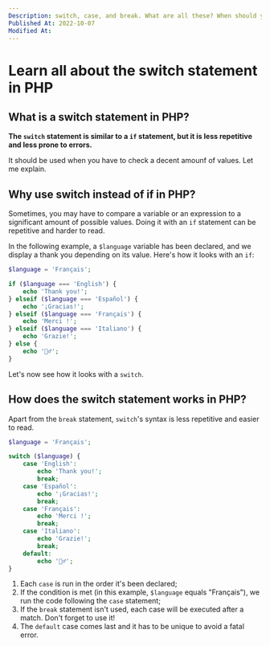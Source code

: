 ```yaml
---
Description: switch, case, and break. What are all these? When should you use it instead of if? What are its pros and cons?
Published At: 2022-10-07
Modified At:
---
```


# Learn all about the switch statement in PHP

## What is a switch statement in PHP?

**The `switch` statement is similar to a `if` statement, but it is less repetitive and less prone to errors.**

It should be used when you have to check a decent amounf of values. Let me explain.

## Why use switch instead of if in PHP?

Sometimes, you may have to compare a variable or an expression to a significant amount of possible values. Doing it with an `if` statement can be repetitive and harder to read.

In the following example, a `$language` variable has been declared, and we display a thank you depending on its value. Here's how it looks with an `if`:

```php
$language = 'Français';

if ($language === 'English') {
    echo 'Thank you!';
} elseif ($language === 'Español') {
    echo '¡Gracias!';
} elseif ($language === 'Français') {
    echo 'Merci !';
} elseif ($language === 'Italiano') {
    echo 'Grazie!';
} else {
    echo '🤷‍♂️';
}
```

Let's now see how it looks with a `switch`.

## How does the switch statement works in PHP?

Apart from the `break` statement, `switch`'s syntax is less repetitive and easier to read.

```php
$language = 'Français';

switch ($language) {
	case 'English':
		echo 'Thank you!';
		break;
	case 'Español':
		echo '¡Gracias!';
		break;
	case 'Français':
		echo 'Merci !';
		break;
	case 'Italiano':
		echo 'Grazie!';
	    break;
    default:
		echo '🤷‍♂️';
}
```

1. Each `case` is run in the order it's been declared;
2. If the condition is met (in this example, `$language` equals "Français"), we run the code following the `case` statement;
4. If the `break` statement isn't used, each case will be executed after a match. Don't forget to use it!
3. The `default` case comes last and it has to be unique to avoid a fatal error.
